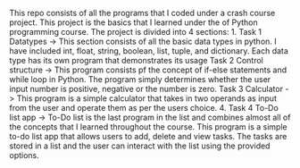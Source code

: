 This repo consists of all the programs that I coded under a crash course project. This project is the basics that I learned under the of Python programming course. The project is divided into 4 sections: 1. Task 1 Datatypes -> This section consists of all the basic data types in python. I have included int, float, string, boolean, list, tuple, and dictionary. Each data type has its own program that demonstrates its usage
 Task 2 Control structure -> This program consists pf the concept of if-else statements and while loop in Python. The program simply determines whether the user input number is positive, negative or the number is zero.
 Task 3 Calculator -> This program is a simple calculator that takes in two operands as input from the user and operate them as per the users choice.
4. Task 4 To-Do list app -> To-Do list is the last program in the list and combines almost all of the concepts that I learned throughout the course. This program is a simple to-do list app that allows users to add, delete and view tasks. The tasks are stored in a list and the user can interact with the list using the provided options.
